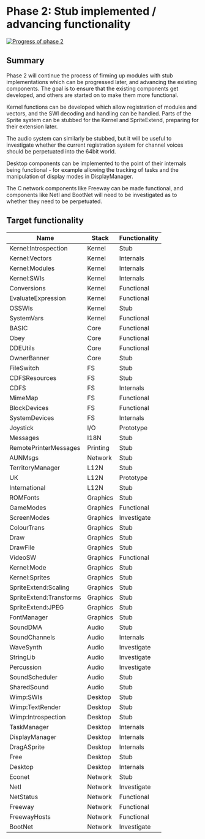 # Phase 2: Stub implemented / advancing functionality

[![Progress of phase 2](https://gist.githubusercontent.com/gerph/c26e8457269506554ec1f7533d2f9aed/raw/Progress-2.svg)](https://github.com/gerph/riscos64-status/wiki/Phase-2)

## Summary

Phase 2 will continue the process of firming up modules with stub
implementations which can be progressed later, and advancing the existing components. The goal is to ensure that the existing components get
developed, and others are started on to make them more functional.

Kernel functions can be developed which allow registration of modules
and vectors, and the SWI decoding and handling can be handled. Parts
of the Sprite system can be stubbed for the Kernel and SpriteExtend,
preparing for their extension later.

The audio system can similarly be stubbed, but it will be useful to
investigate whether the current registration system for channel voices
should be perpetuated into the 64bit world.

Desktop components can be implemented to the point of their internals
being functional - for example allowing the tracking of tasks and the
manipulation of display modes in DisplayManager.

The C network components like Freeway can be made functional, and
components like NetI and BootNet will need to be investigated as to
whether they need to be perpetuated.

## Target functionality

| Name                      | Stack          | Functionality |
|---------------------------|----------------|---------------|
| Kernel:Introspection      | Kernel         | Stub |
| Kernel:Vectors            | Kernel         | Internals |
| Kernel:Modules            | Kernel         | Internals |
| Kernel:SWIs               | Kernel         | Internals |
| Conversions               | Kernel         | Functional |
| EvaluateExpression        | Kernel         | Functional |
| OSSWIs                    | Kernel         | Stub |
| SystemVars                | Kernel         | Functional |
| BASIC                     | Core           | Functional |
| Obey                      | Core           | Functional |
| DDEUtils                  | Core           | Functional |
| OwnerBanner               | Core           | Stub |
| FileSwitch                | FS             | Stub | (split out components?)
| CDFSResources             | FS             | Stub |
| CDFS                      | FS             | Internals |
| MimeMap                   | FS             | Functional |
| BlockDevices              | FS             | Functional |
| SystemDevices             | FS             | Internals |
| Joystick                  | I/O            | Prototype |
| Messages                  | I18N           | Stub |
| RemotePrinterMessages     | Printing       | Stub |
| AUNMsgs                   | Network        | Stub |
| TerritoryManager          | L12N           | Stub |
| UK                        | L12N           | Prototype |
| International             | L12N           | Stub |
| ROMFonts                  | Graphics       | Stub |
| GameModes                 | Graphics       | Functional |
| ScreenModes               | Graphics       | Investigate |
| ColourTrans               | Graphics       | Stub |
| Draw                      | Graphics       | Stub |
| DrawFile                  | Graphics       | Stub |
| VideoSW                   | Graphics       | Functional |
| Kernel:Mode               | Graphics       | Stub |
| Kernel:Sprites            | Graphics       | Stub |
| SpriteExtend:Scaling      | Graphics       | Stub |
| SpriteExtend:Transforms   | Graphics       | Stub |
| SpriteExtend:JPEG         | Graphics       | Stub |
| FontManager               | Graphics       | Stub |
| SoundDMA                  | Audio          | Stub |
| SoundChannels             | Audio          | Internals |
| WaveSynth                 | Audio          | Investigate |
| StringLib                 | Audio          | Investigate |
| Percussion                | Audio          | Investigate |
| SoundScheduler            | Audio          | Stub |
| SharedSound               | Audio          | Stub |
| Wimp:SWIs                 | Desktop        | Stub |
| Wimp:TextRender           | Desktop        | Stub |
| Wimp:Introspection        | Desktop        | Stub |
| TaskManager               | Desktop        | Internals |
| DisplayManager            | Desktop        | Internals |
| DragASprite               | Desktop        | Internals |
| Free                      | Desktop        | Stub |
| Desktop                   | Desktop        | Internals |
| Econet                    | Network        | Stub |
| NetI                      | Network        | Investigate |
| NetStatus                 | Network        | Functional |
| Freeway                   | Network        | Functional |
| FreewayHosts              | Network        | Functional |
| BootNet                   | Network        | Investigate |

<!-- Charts go here -->
